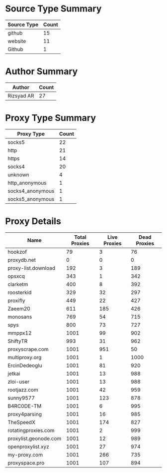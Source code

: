 # Source Type Summary

| Source Type | Count |
|-------------|-------|
| github | 15 |
| website | 11 |
| Github | 1 |


# Author Summary

| Author | Count |
|--------|-------|
| Rizsyad AR | 27 |


# Proxy Type Summary

| Proxy Type | Count |
|------------|-------|
| socks5 | 22 |
| http | 21 |
| https | 14 |
| socks4 | 20 |
| unknown | 4 |
| http_anonymous | 1 |
| socks4_anonymous | 1 |
| socks5_anonymous | 1 |


# Proxy Details

| Name | Total Proxies | Live Proxies | Dead Proxies |
|------|---------------|--------------|---------------|
| hookzof | 79 | 3 | 76 |
| proxydb.net | 0 | 0 | 0 |
| proxy-list.download | 192 | 3 | 189 |
| opsxcq | 343 | 1 | 342 |
| clarketm | 400 | 8 | 392 |
| roosterkid | 329 | 32 | 297 |
| proxifly | 449 | 22 | 427 |
| Zaeem20 | 611 | 185 | 426 |
| monosans | 769 | 54 | 715 |
| spys | 800 | 73 | 727 |
| mmppx12 | 1001 | 99 | 902 |
| ShiftyTR | 993 | 31 | 962 |
| proxyscrape.com | 1001 | 951 | 50 |
| multiproxy.org | 1001 | 1 | 1000 |
| ErcinDedeoglu | 1001 | 81 | 920 |
| jetkai | 1001 | 13 | 988 |
| zloi-user | 1001 | 13 | 988 |
| rootjazz.com | 1001 | 42 | 959 |
| sunny9577 | 1001 | 123 | 878 |
| B4RC0DE-TM | 1001 | 6 | 995 |
| proxy4parsing | 1001 | 16 | 985 |
| TheSpeedX | 1001 | 174 | 827 |
| rotatingproxies.com | 1001 | 2 | 999 |
| proxylist.geonode.com | 1001 | 12 | 989 |
| openproxylist.xyz | 1001 | 27 | 974 |
| my-proxy.com | 1001 | 266 | 735 |
| proxyspace.pro | 1001 | 107 | 894 |
